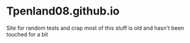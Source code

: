 # Tpenland08.github.io
Site for random tests and crap
most of this stuff is old and hasn't been touched for a bit
